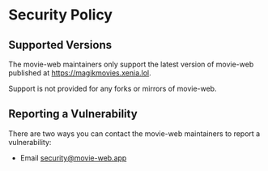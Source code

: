 # Security Policy

## Supported Versions

The movie-web maintainers only support the latest version of movie-web published at https://magikmovies.xenia.lol.

Support is not provided for any forks or mirrors of movie-web.

## Reporting a Vulnerability

There are two ways you can contact the movie-web maintainers to report a vulnerability:
 - Email [security@movie-web.app](mailto:sec@j4.lc)
